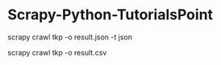 # Scrapy-Python-TutorialsPoint


scrapy crawl tkp -o result.json -t json

scrapy crawl tkp -o result.csv
